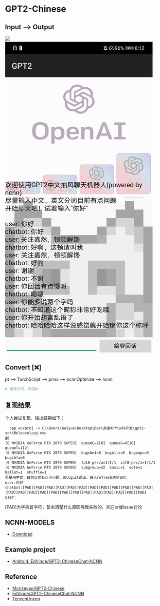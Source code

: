 # GPT2-Chinese

## Input --> Output

![](https://github.com/Morizeyao/GPT2-Chinese/raw/old_gpt_2_chinese_before_2021_4_22/sample/%E6%95%A3%E6%96%871.png)
![](https://github.com/EdVince/GPT2-ChineseChat-NCNN/raw/main/resources/android.jpg)

## Convert [❌]

pt --> TorchScript --> pnnx --> ncnnOptimize --> ncnn

```python
# 暂无方法，欢迎pr
```

## 复现结果

个人尝试复现，输出结果如下：
```log
  cpp.vcxproj -> C:\Users\baiyue\Desktop\Dev\桌面APP\sdk开发\gpt2-sdk\Release\cpp.exe
割
[0 NVIDIA GeForce RTX 2070 SUPER]  queueC=2[8]  queueG=0[16]  queueT=1[2]
[0 NVIDIA GeForce RTX 2070 SUPER]  bugsbn1=0  bugbilz=0  bugcopc=0  bugihfa=0
[0 NVIDIA GeForce RTX 2070 SUPER]  fp16-p/s/a=1/1/1  int8-p/s/a=1/1/1
[0 NVIDIA GeForce RTX 2070 SUPER]  subgroup=32  basic=1  vote=1  ballot=1  shuffle=1
尽量用中文，目前英文有点小问题，输入quit退出，输入refresh清空记忆
user:你好
chatbot:[PAD][PAD][PAD][PAD][PAD][PAD][PAD][PAD][PAD][PAD][PAD][PAD][PAD][PAD][PAD][PAD][PAD][PAD][PAD][PAD][PAD][PAD][PAD][PAD][PAD]
user:
```
[PAD]为字典首字符，暂未清楚什么原因导致失败的，欢迎pr或issue讨论

## NCNN-MODELS

- [Download](https://github.com/Baiyuetribe/ncnn-models/releases/tag/models)

## Example project

- [Android: EdVince/GPT2-ChineseChat-NCNN](https://github.com/EdVince/GPT2-ChineseChat-NCNN)

## Reference

- [Morizeyao/GPT2-Chinese](https://github.com/Morizeyao/GPT2-Chinese)
- [EdVince/GPT2-ChineseChat-NCNN](https://github.com/EdVince/GPT2-ChineseChat-NCNN)
- [Tencent/ncnn](https://github.com/Tencent/ncnn/blob/master/examples/rvm.cpp)


